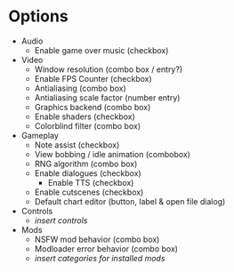 # Options

- Audio
    - Enable game over music (checkbox)
- Video
    - Window resolution (combo box / entry?)
    - Enable FPS Counter (checkbox)
    - Antialiasing (combo box)
    - Antialiasing scale factor (number entry)
    - Graphics backend (combo box)
    - Enable shaders (checkbox)
    - Colorblind filter (combo box)
- Gameplay
    - Note assist (checkbox)
    - View bobbing / idle animation (combobox)
    - RNG algorithm (combo box)
    - Enable dialogues (checkbox)
        - Enable TTS (checkbox)
    - Enable cutscenes (checkbox)
    - Default chart editor (button, label & open file dialog)
- Controls
    - *insert controls*
- Mods
    - NSFW mod behavior (combo box)
    - Modloader error behavior (combo box)
    - *insert categories for installed mods*
